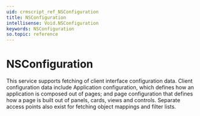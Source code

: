 ```yaml
---
uid: crmscript_ref_NSConfiguration
title: NSConfiguration
intellisense: Void.NSConfiguration
keywords: NSConfiguration
so.topic: reference
---
```


# NSConfiguration

This service supports fetching of client interface configuration data. Client configuration data include Application configuration, which defines how an application is composed out of pages; and page configuration that defines how a page is built out of panels, cards, views and controls. <para/> Separate access points also exist for fetching object mappings and filter lists.
